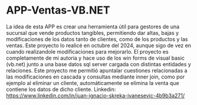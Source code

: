 # APP-Ventas-VB.NET
La idea de esta APP es crear una herramienta útil para gestores de una sucursal que vende productos tangibles, permitiendo dar altas, bajas y modificaciones de los datos tanto de clientes, como de los productos y las ventas. Este proyecto lo realicé en octubre del 2024, aunque sigo de vez en cuando realizandole modificaciones para mejorarlo. El proyecto es completamente de mi autoria y hace uso de los win forms de visual basic (vb.net) junto a una base datos sql server cargada con distintas entidades y relaciones. Este proyecto me permitió apuntalar cuestiones relacionadas a las modificaciones en cascada y consultas mediante inner join, como por ejemplo al eliminar un cliente, automáticamente se elimina la venta que contiene los datos de dicho cliente. Linkedin: https://www.linkedin.com/in/juan-ignacio-skreka-ivanesevic-4b9b3a271/ 
